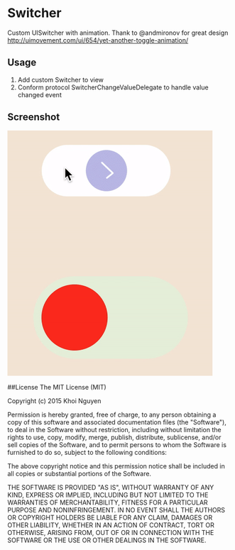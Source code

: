 # Switcher
Custom UISwitcher with animation. Thank to @andmironov for great design http://uimovement.com/ui/654/yet-another-toggle-animation/
## Usage
1. Add custom Switcher to view
2. Conform protocol SwitcherChangeValueDelegate to handle value changed event

## Screenshot
![](/Switcher.gif) 

##License
The MIT License (MIT)

Copyright (c) 2015 Khoi Nguyen

Permission is hereby granted, free of charge, to any person obtaining a copy of this software and associated documentation files (the "Software"), to deal in the Software without restriction, including without limitation the rights to use, copy, modify, merge, publish, distribute, sublicense, and/or sell copies of the Software, and to permit persons to whom the Software is furnished to do so, subject to the following conditions:

The above copyright notice and this permission notice shall be included in all copies or substantial portions of the Software.

THE SOFTWARE IS PROVIDED "AS IS", WITHOUT WARRANTY OF ANY KIND, EXPRESS OR IMPLIED, INCLUDING BUT NOT LIMITED TO THE WARRANTIES OF MERCHANTABILITY, FITNESS FOR A PARTICULAR PURPOSE AND NONINFRINGEMENT. IN NO EVENT SHALL THE AUTHORS OR COPYRIGHT HOLDERS BE LIABLE FOR ANY CLAIM, DAMAGES OR OTHER LIABILITY, WHETHER IN AN ACTION OF CONTRACT, TORT OR OTHERWISE, ARISING FROM, OUT OF OR IN CONNECTION WITH THE SOFTWARE OR THE USE OR OTHER DEALINGS IN THE SOFTWARE.
